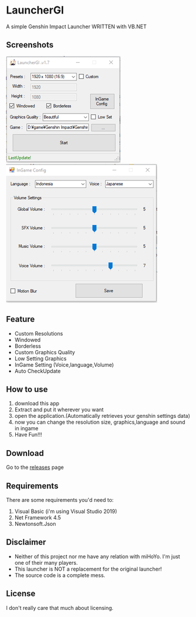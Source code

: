 # LauncherGI
A simple Genshin Impact Launcher WRITTEN with VB.NET

## Screenshots
![image](https://github.com/4kumano/LauncherGI/blob/main/image/Screenshot_522.png)
![image2](https://github.com/4kumano/LauncherGI/blob/main/image/Screenshot_521.png)

## Feature
- Custom Resolutions
- Windowed
- Borderless
- Custom Graphics Quality
- Low Setting Graphics 
- InGame Setting (Voice,language,Volume)
- Auto CheckUpdate

## How to use
1. download this app
2. Extract and put it wherever you want
3. open the application.(Automatically retrieves your genshin settings data)
4. now you can change the resolution size, graphics,language and sound in ingame
5. Have Fun!!!


## Download

Go to the [releases](https://github.com/4kumano/LauncherGI/releases) page

## Requirements

There are some requirements you'd need to:
1. Visual Basic (i'm using Visual Studio 2019)
2. Net Framework 4.5
3. Newtonsoft.Json

## Disclaimer

- Neither of this project nor me have any relation with miHoYo. I'm just one of their many players.
- This launcher is NOT a replacement for the original launcher!
- The source code is a complete mess.  
  
## License

I don't really care that much about licensing.
